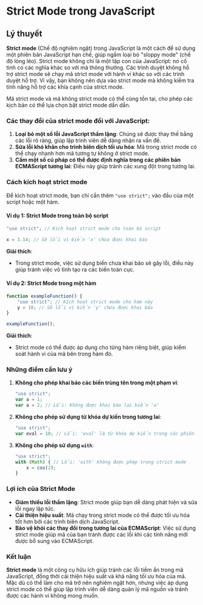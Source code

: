 # Strict Mode trong JavaScript

## Lý thuyết
**Strict mode** (Chế độ nghiêm ngặt) trong JavaScript là một cách để sử dụng một phiên bản JavaScript hạn chế, giúp ngầm loại bỏ "sloppy mode" (chế độ lỏng lẻo). Strict mode không chỉ là một tập con của JavaScript: nó cố tình có các nghĩa khác so với mã thông thường. Các trình duyệt không hỗ trợ strict mode sẽ chạy mã strict mode với hành vi khác so với các trình duyệt hỗ trợ. Vì vậy, bạn không nên dựa vào strict mode mà không kiểm tra tính năng hỗ trợ các khía cạnh của strict mode.

Mã strict mode và mã không strict mode có thể cùng tồn tại, cho phép các kịch bản có thể lựa chọn bật strict mode dần dần.

### Các thay đổi của strict mode đối với JavaScript:
1. **Loại bỏ một số lỗi JavaScript thầm lặng**: Chúng sẽ được thay thế bằng các lỗi rõ ràng, giúp lập trình viên dễ dàng nhận ra vấn đề.
2. **Sửa lỗi khó khăn cho trình biên dịch tối ưu hóa**: Mã trong strict mode có thể chạy nhanh hơn mã tương tự không ở strict mode.
3. **Cấm một số cú pháp có thể được định nghĩa trong các phiên bản ECMAScript tương lai**: Điều này giúp tránh các xung đột trong tương lai.

### Cách kích hoạt strict mode
Để kích hoạt strict mode, bạn chỉ cần thêm `"use strict";` vào đầu của một script hoặc một hàm.

#### Ví dụ 1: Strict Mode trong toàn bộ script
```javascript
"use strict"; // Kích hoạt strict mode cho toàn bộ script

x = 3.14; // Sẽ lỗi vì biến 'x' chưa được khai báo
```
**Giải thích**:
- Trong strict mode, việc sử dụng biến chưa khai báo sẽ gây lỗi, điều này giúp tránh việc vô tình tạo ra các biến toàn cục.

#### Ví dụ 2: Strict Mode trong một hàm
```javascript
function exampleFunction() {
    "use strict"; // Kích hoạt strict mode cho hàm này
    y = 10; // Sẽ lỗi vì biến 'y' chưa được khai báo
}

exampleFunction();
```
**Giải thích**:
- Strict mode có thể được áp dụng cho từng hàm riêng biệt, giúp kiểm soát hành vi của mã bên trong hàm đó.

### Những điểm cần lưu ý
1. **Không cho phép khai báo các biến trùng tên trong một phạm vi**:
    ```javascript
    "use strict";
    var a = 1;
    var a = 2; // Lỗi: Không được khai báo lại biến 'a'
    ```

2. **Không cho phép sử dụng từ khóa dự kiến trong tương lai**:
    ```javascript
    "use strict";
    var eval = 10; // Lỗi: 'eval' là từ khóa dự kiến trong các phiên bản ECMAScript tương lai
    ```

3. **Không cho phép sử dụng `with`**:
    ```javascript
    "use strict";
    with (Math) { // Lỗi: 'with' không được phép trong strict mode
        x = cos(2);
    }
    ```

### Lợi ích của Strict Mode
- **Giảm thiểu lỗi thầm lặng**: Strict mode giúp bạn dễ dàng phát hiện và sửa lỗi ngay lập tức.
- **Cải thiện hiệu suất**: Mã chạy trong strict mode có thể được tối ưu hóa tốt hơn bởi các trình biên dịch JavaScript.
- **Bảo vệ khỏi các thay đổi trong tương lai của ECMAScript**: Việc sử dụng strict mode giúp mã của bạn tránh được các lỗi khi các tính năng mới được bổ sung vào ECMAScript.

### Kết luận
**Strict mode** là một công cụ hữu ích giúp tránh các lỗi tiềm ẩn trong mã JavaScript, đồng thời cải thiện hiệu suất và khả năng tối ưu hóa của mã. Mặc dù có thể làm cho mã trở nên nghiêm ngặt hơn, nhưng việc áp dụng strict mode có thể giúp lập trình viên dễ dàng quản lý mã nguồn và tránh được các hành vi không mong muốn.